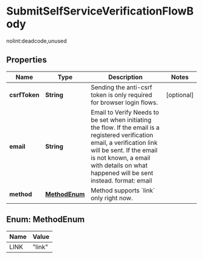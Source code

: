 

# SubmitSelfServiceVerificationFlowBody

nolint:deadcode,unused

## Properties

Name | Type | Description | Notes
------------ | ------------- | ------------- | -------------
**csrfToken** | **String** | Sending the anti-csrf token is only required for browser login flows. |  [optional]
**email** | **String** | Email to Verify  Needs to be set when initiating the flow. If the email is a registered verification email, a verification link will be sent. If the email is not known, a email with details on what happened will be sent instead.  format: email | 
**method** | [**MethodEnum**](#MethodEnum) | Method supports &#x60;link&#x60; only right now. | 



## Enum: MethodEnum

Name | Value
---- | -----
LINK | &quot;link&quot;



